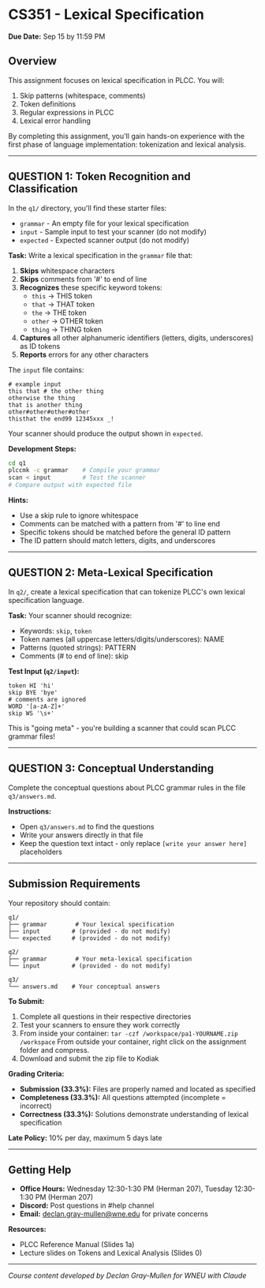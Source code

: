 # CS351 - Lexical Specification

**Due Date:** Sep 15 by 11:59 PM

## Overview

This assignment focuses on lexical specification in PLCC. You will:

1. Skip patterns (whitespace, comments)
2. Token definitions
3. Regular expressions in PLCC
4. Lexical error handling


By completing this assignment, you'll gain hands-on experience with the first phase of language implementation: tokenization and lexical analysis.

---

## QUESTION 1: Token Recognition and Classification

In the `q1/` directory, you'll find these starter files:

- `grammar` - An empty file for your lexical specification
- `input` - Sample input to test your scanner (do not modify)
- `expected` - Expected scanner output (do not modify)

**Task:** Write a lexical specification in the `grammar` file that:

1. **Skips** whitespace characters
2. **Skips** comments from '#' to end of line
3. **Recognizes** these specific keyword tokens:
   - `this` → THIS token
   - `that` → THAT token
   - `the` → THE token
   - `other` → OTHER token
   - `thing` → THING token
4. **Captures** all other alphanumeric identifiers (letters, digits, underscores) as ID tokens
5. **Reports** errors for any other characters

The `input` file contains:

```
# example input
this that # the other thing
otherwise the thing
that is another thing
other#other#other#other
thisthat the end99 12345xxx _!
```

Your scanner should produce the output shown in `expected`.

**Development Steps:**

```bash
cd q1
plccmk -c grammar    # Compile your grammar
scan < input         # Test the scanner
# Compare output with expected file
```

**Hints:**

- Use a skip rule to ignore whitespace
- Comments can be matched with a pattern from '#' to line end
- Specific tokens should be matched before the general ID pattern
- The ID pattern should match letters, digits, and underscores

---

## QUESTION 2: Meta-Lexical Specification

In `q2/`, create a lexical specification that can tokenize PLCC's own lexical specification language.

**Task:** Your scanner should recognize:

- Keywords: `skip`, `token`
- Token names (all uppercase letters/digits/underscores): NAME
- Patterns (quoted strings): PATTERN
- Comments (# to end of line): skip

**Test Input (`q2/input`):**

```
token HI 'hi'
skip BYE 'bye'
# comments are ignored
WORD '[a-zA-Z]+'
skip WS '\s+'
```

This is "going meta" - you're building a scanner that could scan PLCC grammar files!

---

## QUESTION 3: Conceptual Understanding

Complete the conceptual questions about PLCC grammar rules in the file `q3/answers.md`.

**Instructions:**
- Open `q3/answers.md` to find the questions
- Write your answers directly in that file
- Keep the question text intact - only replace `[write your answer here]` placeholders

---

## Submission Requirements

Your repository should contain:

```
q1/
├── grammar        # Your lexical specification
├── input         # (provided - do not modify)
└── expected      # (provided - do not modify)

q2/
├── grammar        # Your meta-lexical specification
└── input         # (provided - do not modify)

q3/
└── answers.md    # Your conceptual answers
```

**To Submit:**

1. Complete all questions in their respective directories
2. Test your scanners to ensure they work correctly
3. From inside your container: `tar -czf /workspace/pa1-YOURNAME.zip /workspace` From outside your container, right click on the assignment folder and compress.
4. Download and submit the zip file to Kodiak

**Grading Criteria:**

- **Submission (33.3%):** Files are properly named and located as specified
- **Completeness (33.3%):** All questions attempted (incomplete = incorrect)
- **Correctness (33.3%):** Solutions demonstrate understanding of lexical specification

**Late Policy:** 10% per day, maximum 5 days late

---

## Getting Help

- **Office Hours:** Wednesday 12:30-1:30 PM (Herman 207), Tuesday 12:30-1:30 PM (Herman 207)
- **Discord:** Post questions in #help channel
- **Email:** declan.gray-mullen@wne.edu for private concerns

**Resources:**

- PLCC Reference Manual (Slides 1a)
- Lecture slides on Tokens and Lexical Analysis (Slides 0)

---

_Course content developed by Declan Gray-Mullen for WNEU with Claude_
